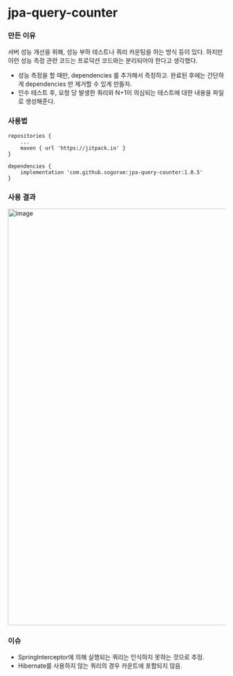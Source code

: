 # jpa-query-counter

### 만든 이유

서버 성능 개선을 위해, 성능 부하 테스트나 쿼리 카운팅을 하는 방식 등이 있다.
하지만 이런 성능 측정 관련 코드는 프로덕션 코드와는 분리되어야 한다고 생각했다.

- 성능 측정을 할 때만, dependencies 를 추가해서 측정하고. 완료된 후에는 간단하게 dependencies 만 제거할 수 있게 만들자.
- 인수 테스트 후, 요청 당 발생한 쿼리와 N+1이 의심되는 테스트에 대한 내용을 파일로 생성해준다.

### 사용법

```
repositories {
    ...
    maven { url 'https://jitpack.io' }
}

dependencies {
    implementation 'com.github.sogorae:jpa-query-counter:1.0.5'
}
```

### 사용 결과
<img width="962" alt="image" src="https://user-images.githubusercontent.com/48307960/191501803-fc20b73b-27b4-41a3-8cf2-3657f5392cff.png">


### 이슈
- SpringInterceptor에 의해 실행되는 쿼리는 인식하지 못하는 것으로 추정.
- Hibernate를 사용하지 않는 쿼리의 경우 카운트에 포함되지 않음.

